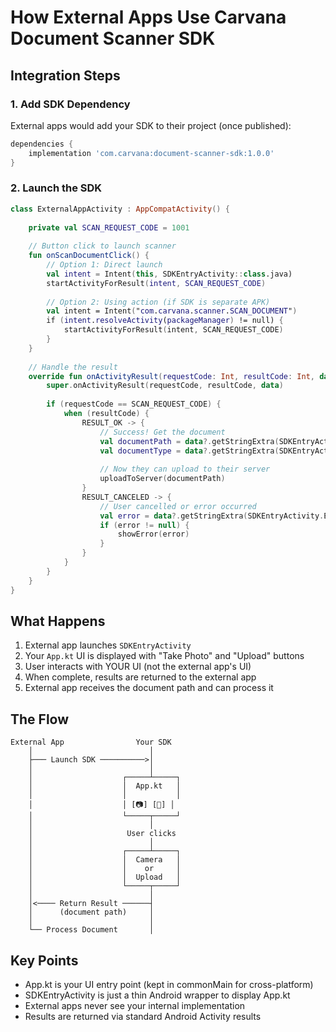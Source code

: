 # How External Apps Use Carvana Document Scanner SDK

## Integration Steps

### 1. Add SDK Dependency
External apps would add your SDK to their project (once published):
```gradle
dependencies {
    implementation 'com.carvana:document-scanner-sdk:1.0.0'
}
```

### 2. Launch the SDK

```kotlin
class ExternalAppActivity : AppCompatActivity() {
    
    private val SCAN_REQUEST_CODE = 1001
    
    // Button click to launch scanner
    fun onScanDocumentClick() {
        // Option 1: Direct launch
        val intent = Intent(this, SDKEntryActivity::class.java)
        startActivityForResult(intent, SCAN_REQUEST_CODE)
        
        // Option 2: Using action (if SDK is separate APK)
        val intent = Intent("com.carvana.scanner.SCAN_DOCUMENT")
        if (intent.resolveActivity(packageManager) != null) {
            startActivityForResult(intent, SCAN_REQUEST_CODE)
        }
    }
    
    // Handle the result
    override fun onActivityResult(requestCode: Int, resultCode: Int, data: Intent?) {
        super.onActivityResult(requestCode, resultCode, data)
        
        if (requestCode == SCAN_REQUEST_CODE) {
            when (resultCode) {
                RESULT_OK -> {
                    // Success! Get the document
                    val documentPath = data?.getStringExtra(SDKEntryActivity.EXTRA_DOCUMENT_PATH)
                    val documentType = data?.getStringExtra(SDKEntryActivity.EXTRA_DOCUMENT_TYPE)
                    
                    // Now they can upload to their server
                    uploadToServer(documentPath)
                }
                RESULT_CANCELED -> {
                    // User cancelled or error occurred
                    val error = data?.getStringExtra(SDKEntryActivity.EXTRA_ERROR_MESSAGE)
                    if (error != null) {
                        showError(error)
                    }
                }
            }
        }
    }
}
```

## What Happens

1. External app launches `SDKEntryActivity`
2. Your `App.kt` UI is displayed with "Take Photo" and "Upload" buttons
3. User interacts with YOUR UI (not the external app's UI)
4. When complete, results are returned to the external app
5. External app receives the document path and can process it

## The Flow

```
External App                Your SDK
    │                          │
    ├─── Launch SDK ──────────>│
    │                          │
    │                    ┌─────┴─────┐
    │                    │  App.kt   │
    │                    │           │
    │                    │ [📷] [📁] │
    │                    └─────┬─────┘
    │                          │
    │                     User clicks
    │                          │
    │                    ┌─────┴─────┐
    │                    │  Camera   │
    │                    │    or     │
    │                    │  Upload   │
    │                    └─────┬─────┘
    │                          │
    │<──── Return Result ──────┤
    │      (document path)     │
    │                          │
    └── Process Document       │
```

## Key Points

- App.kt is your UI entry point (kept in commonMain for cross-platform)
- SDKEntryActivity is just a thin Android wrapper to display App.kt
- External apps never see your internal implementation
- Results are returned via standard Android Activity results
